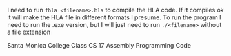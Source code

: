 I need to run `fhla <filename>.hla` to compile the HLA code.  If it compiles ok it will make the HLA file in different formats I presume.  To run the program I need to run the .exe version, 
but I will just need to run `./<filename>` without a file extension

Santa Monica College Class CS 17 Assembly Programming Code
